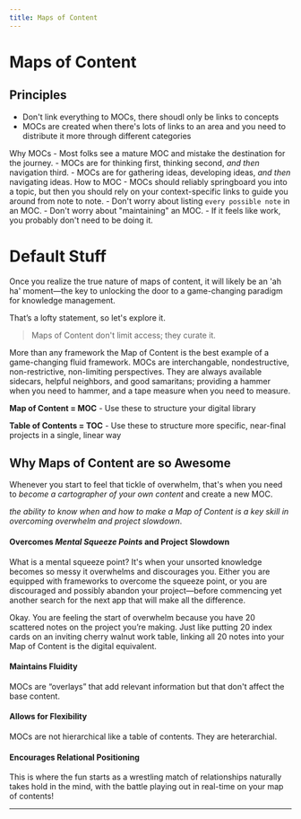 ```yaml
---
title: Maps of Content
---
```

# Maps of Content
## Principles
- Don't link everything to MOCs, there shoudl only be links to concepts
- MOCs are created when there's lots of links to an area and you need to distribute it more through different categories

Why MOCs - Most folks see a mature MOC and mistake the destination for the journey. - MOCs are for thinking first, thinking second, _and then_ navigation third. - MOCs are for gathering ideas, developing ideas, _and then_ navigating ideas. How to MOC - MOCs should reliably springboard you into a topic, but then you should rely on your context-specific links to guide you around from note to note. - Don't worry about listing `every possible note` in an MOC. - Don't worry about "maintaining" an MOC. - If it feels like work, you probably don't need to be doing it.
# Default Stuff
Once you realize the true nature of maps of content, it will likely be an 'ah ha' moment—the key to unlocking the door to a game-changing paradigm for knowledge management. 

That’s a lofty statement, so let's explore it.

> Maps of Content don't limit access; they curate it. 

More than any framework the Map of Content is the best example of a game-changing fluid framework. MOCs are interchangable, nondestructive, non-restrictive, non-limiting perspectives. They are always available sidecars, helpful neighbors, and good samaritans; providing a hammer when you need to hammer, and a tape measure when you need to measure. 

**Map of Content = MOC** - Use these to structure your digital library

**Table of Contents = TOC** - Use these to structure more specific, near-final projects in a single, linear way

## Why Maps of Content are so Awesome
Whenever you start to feel that tickle of overwhelm, that's when you need to *become a cartographer of your own content* and create a new MOC.

*the ability to know when and how to make a Map of Content is a key skill in overcoming overwhelm and project slowdown*.

#### Overcomes *Mental Squeeze Points* and Project Slowdown
What is a mental squeeze point? It's when your unsorted knowledge becomes so messy it overwhelms and discourages you. Either you are equipped with frameworks to overcome the squeeze point, or you are discouraged and possibly abandon your project—before commencing yet another search for the next app that will make all the difference. 

Okay. You are feeling the start of overwhelm because you have 20 scattered notes on the project you’re making. Just like putting 20 index cards on an inviting cherry walnut work table, linking all 20 notes into your Map of Content is the digital equivalent.


#### Maintains Fluidity
MOCs are “overlays” that add relevant information but that don't affect the base content. 

#### Allows for Flexibility
MOCs are not hierarchical like a table of contents. They are heterarchial.

#### Encourages Relational Positioning
This is where the fun starts as a wrestling match of relationships naturally takes hold in the mind, with the battle playing out in real-time on your map of contents!

---


